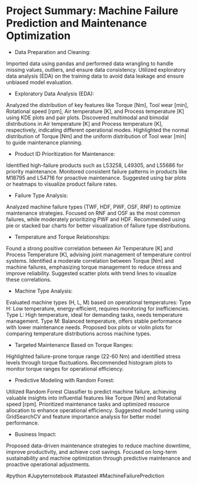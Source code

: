 # Project Summary: Machine Failure Prediction and Maintenance Optimization #

* Data Preparation and Cleaning:

Imported data using pandas and performed data wrangling to handle missing values, outliers, and ensure data consistency.
Utilized exploratory data analysis (EDA) on the training data to avoid data leakage and ensure unbiased model evaluation.

* Exploratory Data Analysis (EDA):

Analyzed the distribution of key features like Torque [Nm], Tool wear [min], Rotational speed [rpm], Air temperature [K], and Process temperature [K] using KDE plots and pair plots.
Discovered multimodal and bimodal distributions in Air temperature [K] and Process temperature [K], respectively, indicating different operational modes.
Highlighted the normal distribution of Torque [Nm] and the uniform distribution of Tool wear [min] to guide maintenance planning.

* Product ID Prioritization for Maintenance:

Identified high-failure products such as L53258, L49305, and L55686 for priority maintenance.
Monitored consistent failure patterns in products like M18795 and L54716 for proactive maintenance.
Suggested using bar plots or heatmaps to visualize product failure rates.

* Failure Type Analysis:

Analyzed machine failure types (TWF, HDF, PWF, OSF, RNF) to optimize maintenance strategies.
Focused on RNF and OSF as the most common failures, while moderately prioritizing PWF and HDF.
Recommended using pie or stacked bar charts for better visualization of failure type distributions.

* Temperature and Torque Relationships:

Found a strong positive correlation between Air Temperature [K] and Process Temperature [K], advising joint management of temperature control systems.
Identified a moderate correlation between Torque [Nm] and machine failures, emphasizing torque management to reduce stress and improve reliability.
Suggested scatter plots with trend lines to visualize these correlations.

* Machine Type Analysis:

Evaluated machine types (H, L, M) based on operational temperatures:
Type H: Low temperature, energy-efficient, requires monitoring for inefficiencies.
Type L: High temperature, ideal for demanding tasks, needs temperature management.
Type M: Balanced temperature, offers stable performance with lower maintenance needs.
Proposed box plots or violin plots for comparing temperature distributions across machine types.

* Targeted Maintenance Based on Torque Ranges:

Highlighted failure-prone torque range (22-60 Nm) and identified stress levels through torque fluctuations.
Recommended histogram plots to monitor torque ranges for operational efficiency.

* Predictive Modeling with Random Forest:

Utilized Random Forest Classifier to predict machine failure, achieving valuable insights into influential features like Torque [Nm] and Rotational speed [rpm].
Prioritized maintenance tasks and optimized resource allocation to enhance operational efficiency.
Suggested model tuning using GridSearchCV and feature importance analysis for better model performance.

* Business Impact:

Proposed data-driven maintenance strategies to reduce machine downtime, improve productivity, and achieve cost savings.
Focused on long-term sustainability and machine optimization through predictive maintenance and proactive operational adjustments.

#python #Jupyternotebook #tatasteel #MachineFailurePrediction
